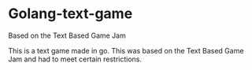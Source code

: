 # Golang-text-game
Based on the Text Based Game Jam

This is a text game made in go. This was based on the Text Based Game Jam and had to meet certain restrictions.
